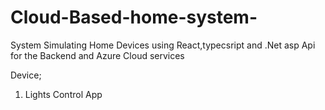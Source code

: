 # Cloud-Based-home-system-

System Simulating Home Devices using React,typecsript and .Net asp Api for the Backend and Azure Cloud services

Device;

1. Lights Control App
